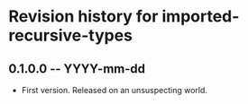 # Revision history for imported-recursive-types

## 0.1.0.0 -- YYYY-mm-dd

* First version. Released on an unsuspecting world.
